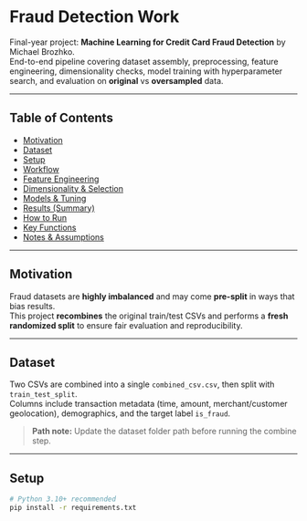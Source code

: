 # Fraud Detection Work

Final-year project: **Machine Learning for Credit Card Fraud Detection** by Michael Brozhko.  
End-to-end pipeline covering dataset assembly, preprocessing, feature engineering, dimensionality checks, model training with hyperparameter search, and evaluation on **original** vs **oversampled** data.

---

## Table of Contents
- [Motivation](#motivation)
- [Dataset](#dataset)
- [Setup](#setup)
- [Workflow](#workflow)
- [Feature Engineering](#feature-engineering)
- [Dimensionality & Selection](#dimensionality--selection)
- [Models & Tuning](#models--tuning)
- [Results (Summary)](#results-summary)
- [How to Run](#how-to-run)
- [Key Functions](#key-functions)
- [Notes & Assumptions](#notes--assumptions)

---

## Motivation
Fraud datasets are **highly imbalanced** and may come **pre-split** in ways that bias results.  
This project **recombines** the original train/test CSVs and performs a **fresh randomized split** to ensure fair evaluation and reproducibility.

---

## Dataset
Two CSVs are combined into a single `combined_csv.csv`, then split with `train_test_split`.  
Columns include transaction metadata (time, amount, merchant/customer geolocation), demographics, and the target label `is_fraud`.

> **Path note:** Update the dataset folder path before running the combine step.

---

## Setup
```bash
# Python 3.10+ recommended
pip install -r requirements.txt
